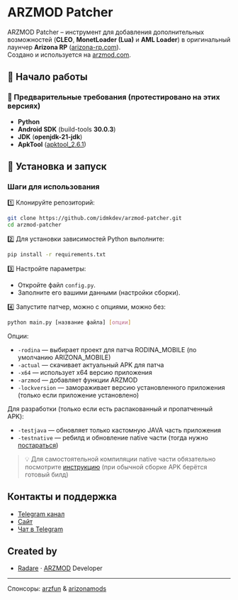 # ARZMOD Patcher
ARZMOD Patcher – инструмент для добавления дополнительных возможностей (**CLEO**, **MonetLoader (Lua)** и **AML Loader**) в оригинальный лаунчер **Arizona RP** ([arizona-rp.com](https://arizona-rp.com)).  
Создано и используется на [arzmod.com](https://arzmod.com).  

## 🔧 Начало работы

### 📌 Предварительные требования (протестировано на этих версиях)
- **Python**  
- **Android SDK** (build-tools **30.0.3**)  
- **JDK** (**openjdk-21-jdk**)  
- **ApkTool** ([apktool_2.6.1](https://github.com/iBotPeaches/Apktool/releases/tag/v2.6.1)) 

## 🚀 Установка и запуск

### Шаги для использования

1️⃣ Клонируйте репозиторий:
   ```bash
   git clone https://github.com/idmkdev/arzmod-patcher.git
   cd arzmod-patcher
   ```

2️⃣ Для установки зависимостей Python выполните:
   ```bash
   pip install -r requirements.txt
   ```

3️⃣ Настройте параметры:
   - Откройте файл `config.py`.
   - Заполните его вашими данными (настройки сборки).

4️⃣ Запустите патчер, можно с опциями, можно без:
   ```bash
   python main.py [название файла] [опции]
   ```
   Опции:
   - `-rodina` — выбирает проект для патча RODINA_MOBILE (по умолчанию ARIZONA_MOBILE)
   - `-actual` — скачивает актуальный APK для патча
   - `-x64` — использует x64 версию приложения
   - `-arzmod` — добавляет функции ARZMOD
   - `-lockversion` — замораживает версию установленного приложения (только если приложение установлено)
   
   Для разработки (только если есть распакованный и пропатченный APK):
   - `-testjava` — обновляет только кастомную JAVA часть приложения
   - `-testnative` — ребилд и обновление native части (тогда нужно [постараться](native/README.md))

   > 💡 Для самостоятельной компиляции native части обязательно посмотрите [инструкцию](native/README.md) (при обычной сборке APK берётся готовый билд)

## Контакты и поддержка

- [Telegram канал](https://t.me/CleoArizona)
- [Сайт](https://arzmod.com)
- [Чат в Telegram](https://t.me/cleodis)

## Created by

- [Radare](https://t.me/ryderinc) · [ARZMOD](https://t.me/CleoArizona) Developer

---

Спонсоры: [arzfun](https://t.me/arzfun) & [arizonamods](https://t.me/arizonamods) 
